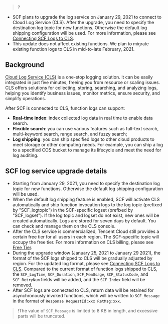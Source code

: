 
>?
- SCF plans to upgrade the log service on January 29, 2021 to connect to Cloud Log Service (CLS). After the upgrade, you need to specify the destination log topic for new functions. Otherwise the default log shipping configuration will be used. For more information, please see [Connecting SCF Logs to CLS](https://intl.cloud.tencent.com/document/product/583/34876).
- This update does not affect existing functions. We plan to migrate existing function logs to CLS in mid-to-late February, 2021. 






## Background

[Cloud Log Service (CLS)](https://intl.cloud.tencent.com/document/product/614) is a one-stop logging solution. It can be easily integrated in just five minutes, freeing you from resource or scaling issues. CLS offers solutions for collecting, storing, searching, and analyzing logs, helping you identify business issues, monitor metrics, ensure security, and simplify operations.

After SCF is connected to CLS, function logs can support:

- **Real-time index**: index collected log data in real time to enable data search.
- **Flexible search**: you can use various features such as full-text search, multi-keyword search, range search, and fuzzy search;
- **Log shipping**: you can ship specified logs to other cloud products to meet storage or other computing needs. For example, you can ship a log to a specified COS bucket to manage its lifecycle and meet the need for log auditing.

## SCF log service upgrade details

- Starting from January 29, 2021, you need to specify the destination log topic for new functions. Otherwise the default log shipping configuration will be used. 
- When the default log shipping feature is enabled, SCF will activate CLS automatically and ship function invocation logs to the log topic (prefixed by "SCF_logtopic") in the SCF-specific logset (prefixed by "SCF_logset"). If the log topic and logset do not exist, new ones will be created automatically. Logs are stored for seven days by default. You can check and manage them on the CLS console. 
- After the CLS service is commercialized, Tencent Cloud still provides a certain free tier for all users in each region. The SCF-specific topic will occupy the free tier. For more information on CLS billing, please see [Free Tier](https://intl.cloud.tencent.com/document/product/614/37889).
- During the upgrade window (January 25, 2021 to January 29 2021), the format of the SCF logs shipped to CLS will be gradually adjusted by region. For the updated log format, please see [Connecting SCF Logs to CLS](https://intl.cloud.tencent.com/document/product/583/34876). Compared to the current format of function logs shipped to CLS, the `SCF_LogTime`, `SCF_Duration`, `SCF_MemUsage`, `SCF_StatusCode`, and `SCF_RetryNum` fields will be added, and the `SCF_Index` field will be removed.
- After SCF logs are connected to CLS, return data will be retained for asynchronously invoked functions, which will be written to `SCF_Message` in the format of `Response RequestId:xxx RetMsg:xxx`.
>!The value of `SCF_Message` is limited to 8 KB in length, and excessive parts will be truncated.
